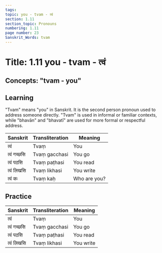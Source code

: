 ```yaml
---
tags:
topic: you - tvam - त्वं
section: 1.11
section_topic: Pronouns
numbering: 1.11
page number: 23
Sanskrit_Words: tvam
---
```

# Title: 1.11 you - tvam - त्वं
## Concepts: "tvam - you"

## Learning
"Tvam" means "you" in Sanskrit. It is the second person pronoun used to address someone directly. "Tvam" is used in informal or familiar contexts, while "bhavān" and "bhavatī" are used for more formal or respectful address.

| Sanskrit           | Transliteration      | Meaning                          |
| ------------------ | -------------------- | -------------------------------- |
| त्वं                | Tvaṃ                 | You                              |
| त्वं गच्छसि        | Tvaṃ gacchasi        | You go                           |
| त्वं पठसि          | Tvaṃ paṭhasi         | You read                         |
| त्वं लिखसि         | Tvaṃ likhasi         | You write                        |
| त्वं कः             | Tvaṃ kaḥ             | Who are you?                     |

## Practice
| Sanskrit           | Transliteration      | Meaning                          |
| ------------------ | -------------------- | -------------------------------- |
| त्वं                | Tvaṃ                 | You                              |
| त्वं गच्छसि        | Tvaṃ gacchasi        | You go                           |
| त्वं पठसि          | Tvaṃ paṭhasi         | You read                         |
| त्वं लिखसि         | Tvaṃ likhasi         | You write                        |
